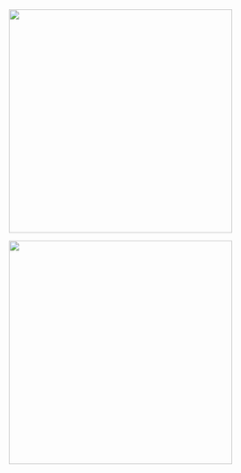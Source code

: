 ##

<p align="center"><img src="https://cdn.jsdelivr.net/gh/zb9678/img@main/im7/03.04:16:29:13.png" style="width:400px;"></p>

<p align="center"><img src="https://cdn.jsdelivr.net/gh/zb9678/img@main/im7/03.04:16:29:58.png" style="width:400px;"></p>